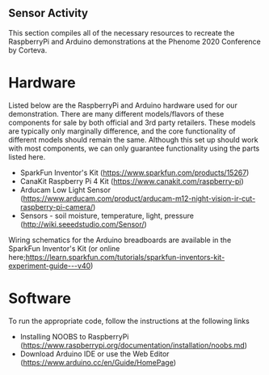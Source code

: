 ## Sensor Activity

This section compiles all of the necessary resources to recreate the RaspberryPi and Arduino 
demonstrations at the Phenome 2020 Conference by Corteva.

# Hardware
Listed below are the RaspberryPi and Arduino hardware used for our demonstration. There are many different models/flavors of these components 
for sale by both official and 3rd party retailers. These models are typically only marginally difference, and the core functionality of different models 
should remain the same. Although this set up should work with most components, we can only guarantee functionality using
the parts listed here.

+ SparkFun Inventor's Kit  (https://www.sparkfun.com/products/15267)
+ CanaKit Raspberry Pi 4 Kit (https://www.canakit.com/raspberry-pi)
+ Arducam Low Light Sensor (https://www.arducam.com/product/arducam-m12-night-vision-ir-cut-raspberry-pi-camera/)
+ Sensors  - soil moisture, temperature, light, pressure  (http://wiki.seeedstudio.com/Sensor/)

Wiring schematics for the Arduino breadboards are available in the SparkFun Inventor's Kit 
(or online here;https://learn.sparkfun.com/tutorials/sparkfun-inventors-kit-experiment-guide---v40)

# Software
To run the appropriate code, follow the instructions at the following links
+ Installing NOOBS to RaspberryPi (https://www.raspberrypi.org/documentation/installation/noobs.md)
+ Download Arduino IDE or use the Web Editor (https://www.arduino.cc/en/Guide/HomePage)

 
